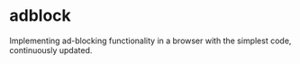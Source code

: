 # adblock
Implementing ad-blocking functionality in a browser with the simplest code, continuously updated.
